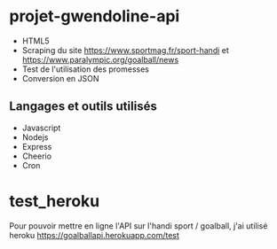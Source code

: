 # projet-gwendoline-api

- HTML5
- Scraping du site https://www.sportmag.fr/sport-handi et https://www.paralympic.org/goalball/news
- Test de l'utilisation des promesses
- Conversion en JSON

## Langages et outils utilisés

- Javascript
- Nodejs
- Express
- Cheerio
- Cron

# test_heroku

Pour pouvoir mettre en ligne l'API sur l'handi sport / goalball, j'ai utilisé heroku https://goalballapi.herokuapp.com/test
